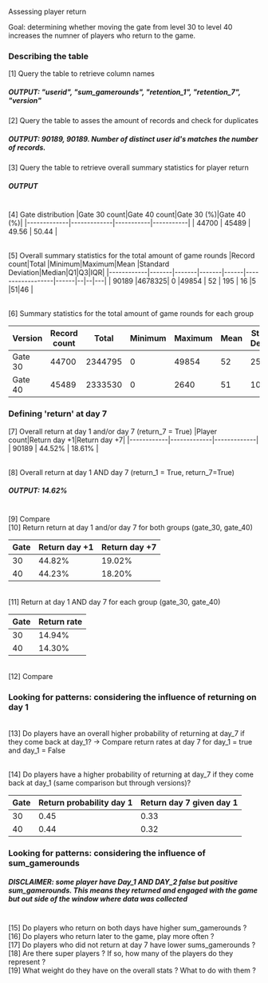 Assessing player return

Goal: determining whether moving the gate from level 30 to level 40 increases the numner of players who return to the game.

### Describing the table
[1] Query the table to retrieve column names

##### OUTPUT: "userid", "sum_gamerounds", "retention_1", "retention_7", "version"

[2] Query the table to asses the amount of records and check for duplicates

##### OUTPUT: 90189, 90189. Number of distinct user id's matches the number of records.

[3] Query the table to retrieve overall summary statistics for player return
##### OUTPUT

<br>[4] Gate distribution
|Gate 30 count|Gate 40 count|Gate 30 (%)|Gate 40 (%)|
|-------------|-------------|-----------|-----------|
|    44700    |    45489    |   49.56   |   50.44   |
			

<br>[5] Overall summary statistics for the total amount of game rounds
|Record count|Total  |Minimum|Maximum|Mean  |Standard Deviation|Median|Q1|Q3|IQR|
|------------|-------|-------|-------|------|------------------|------|--|--|---|
|   90189    |4678325|   0   |49854  |  52  |	     195       |  16  |5 |51|46 |

<br>[6] Summary statistics for the total amount of game rounds for each group

|Version|Record count|Total  |Minimum|Maximum|Mean  |Standard Deviation|Median|Q1|Q3|IQR|
|-------|------------|-------|-------|-------|------|------------------|------|--|--|---|
|Gate 30|   44700    |2344795|   0   |49854  |  52  |	     257       |  17  |5 |50|45 |
|Gate 40|   45489    |2333530|   0   |2640   |  51  |	     103       |  16  |5 |52|47 |

### Defining 'return' at day 7
[7] Overall return at day 1 and/or day 7 (return_7 = True)
|Player count|Return day +1|Return day +7|
|------------|-------------|-------------|
|   90189    |   44.52%    |   18.61%    |

<br>[8] Overall return at day 1 AND day 7 (return_1 = True, return_7=True)

##### OUTPUT: 14.62%
<br>[9] Compare
<br>[10] Return return at day 1 and/or day 7  for both groups (gate_30, gate_40)

|Gate|Return day +1|Return day +7|
|----|-------------|-------------|
|30  |   44.82%    |   19.02%    |
|40  |   44.23%    |   18.20%    |
	
<br>[11] Return at day 1 AND day 7 for each group (gate_30, gate_40)

|Gate|Return rate|
|----|-----------|
|30  |   14.94%  |
|40  |   14.30%  |

<br>[12] Compare

### Looking for patterns: considering the influence of returning on day 1
<br>[13] Do players have an overall higher probability of returning at day_7 if they come back at day_1? -> Compare return rates at day 7 for day_1 = true and day_1 = False


<br>[14] Do players have a higher probability of returning at day_7 if they come back at day_1 (same comparison but through versions)?

|Gate|Return probability day 1|Return day 7 given day 1|
|----|------------------------|------------------------|
|30  |   	0.45	      |		   0.33        |
|40  |		0.44	      |		   0.32	       |

### Looking for patterns: considering the influence of sum_gamerounds
##### DISCLAIMER: some player have Day_1 AND DAY_2 false but positive sum_gamerounds. This means they returned and engaged with the game but out side of the window where data was collected
<br>[15] Do players who return on both days have higher sum_gamerounds ?
<br>[16] Do players who return later to the game, play more often ?
<br>[17] Do players who did not return at day 7 have lower sums_gamerounds ?
<br>[18] Are there super players ? If so, how many of the players do they represent ?
<br>[19] What weight do they have on the overall stats ? What to do with them ?
